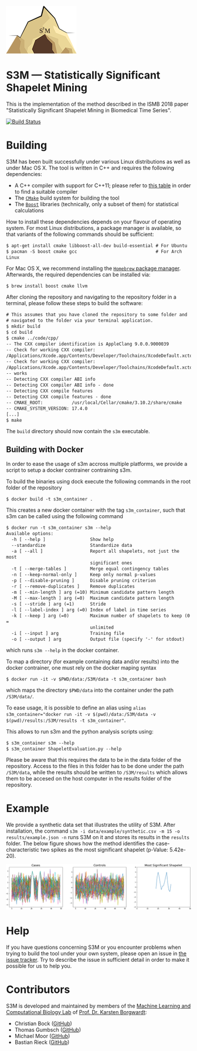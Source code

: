 ![](./data/s3m_logo.png)
# S3M &mdash; Statistically Significant Shapelet Mining

This is the implementation of the method described in the ISMB 2018 paper "Statistically Significant Shapelet Mining in Biomedical Time Series".

[![Build Status](https://travis-ci.com/BorgwardtLab/S3M.svg?token=6PepXoG2x1QhsqBnBzHF&branch=master)](https://travis-ci.com/BorgwardtLab/S3M)

# Building

S3M has been built successfully under various Linux distributions as
well as under Mac OS X. The tool is written in C++ and requires the
following dependencies:

* A C++ compiler with support for C++11; please refer to [this table](https://en.cppreference.com/w/cpp/compiler_support)
  in order to find a suitable compiler
* The [`CMake`](https://cmake.org) build system for building the tool
* The [`Boost`](http://www.boost.org) libraries&nbsp;(technically, only a subset
  of them) for statistical calculations

How to install these dependencies depends on your flavour of operating system.
For most Linux distributions, a package manager is available, so that variants
of the following commands should be sufficient:

    $ apt-get install cmake libboost-all-dev build-essential # For Ubuntu
    $ pacman -S boost cmake gcc                              # For Arch Linux

For Mac OS X, we recommend installing the [`Homebrew` package manager](https://brew.sh). Afterwards,
the required dependencies can be installed via:

    $ brew install boost cmake llvm

After cloning the repository and navigating to the repository folder in
a terminal, please follow these steps to build the software:

    # This assumes that you have cloned the repository to some folder and
    # navigated to the folder via your terminal application.
    $ mkdir build
    $ cd build
    $ cmake ../code/cpp/
    -- The CXX compiler identification is AppleClang 9.0.0.9000039
    -- Check for working CXX compiler: /Applications/Xcode.app/Contents/Developer/Toolchains/XcodeDefault.xctoolchain/usr/bin/c++
    -- Check for working CXX compiler: /Applications/Xcode.app/Contents/Developer/Toolchains/XcodeDefault.xctoolchain/usr/bin/c++ -- works
    -- Detecting CXX compiler ABI info
    -- Detecting CXX compiler ABI info - done
    -- Detecting CXX compile features
    -- Detecting CXX compile features - done
    -- CMAKE_ROOT:           /usr/local/Cellar/cmake/3.10.2/share/cmake
    -- CMAKE_SYSTEM_VERSION: 17.4.0
    [...]
    $ make

The `build` directory should now contain the `s3m` executable.

## Building with Docker

In order to ease the usage of s3m accross multiple platforms, we provide a script to setup a docker contrainer contraining s3m.

To build the binaries using dock execute the following commands in the root folder of the repository

    $ docker build -t s3m_container .

This creates a new docker container with the tag `s3m_container`, such that s3m can be called using the following command

    $ docker run -t s3m_container s3m --help
    Available options:
      -h [ --help ]                 Show help
      --standardize                 Standardize data
      -a [ --all ]                  Report all shapelets, not just the most
                                    significant ones
      -t [ --merge-tables ]         Merge equal contingency tables
      -n [ --keep-normal-only ]     Keep only normal p-values
      -p [ --disable-pruning ]      Disable pruning criterion
      -r [ --remove-duplicates ]    Remove duplicates
      -m [ --min-length ] arg (=10) Minimum candidate pattern length
      -M [ --max-length ] arg (=0)  Maximum candidate pattern length
      -s [ --stride ] arg (=1)      Stride
      -l [ --label-index ] arg (=0) Index of label in time series
      -k [ --keep ] arg (=0)        Maximum number of shapelets to keep (0 =
                                    unlimited
      -i [ --input ] arg            Training file
      -o [ --output ] arg           Output file (specify '-' for stdout)

which runs `s3m --help` in the docker container.


To map a directory (for example containing data and/or results) into the docker contrainer, one must rely on the docker maping syntax

    $ docker run -it -v $PWD/data:/S3M/data -t s3m_container bash
    

which maps the directory `$PWD/data` into the container under the path `/S3M/data/`.

To ease usage, it is possible to define an alias using `alias s3m_container="docker run -it -v $(pwd)/data:/S3M/data -v $(pwd)/results:/S3M/results -t s3m_container"`.

This allows to run s3m and the python analysis scripts using:

    $ s3m_container s3m --help
    $ s3m_container ShapeletEvaluation.py --help 

Please be aware that this requires the data to be in the data folder of the repository. Access to the files in this folder has to be done under the path `/S3M/data`, while the results should be written to `/S3M/results` which allows them to be accesed on the host computer in the results folder of the repository.

# Example

We provide a synthetic data set that illustrates the utility of S3M. After installation, the command `s3m -i data/example/synthetic.csv -m 15 -o results/example.json -n` runs S3M on it and stores its results in the `results` folder. The below figure shows how the method identifies the case-characteristic two spikes as the most significant shapelet (p-Value: 5.42e-20).

![](./results/example.png)
# Help

If you have questions concerning S3M or you encounter problems when
trying to build the tool under your own system, please open an issue in
[the issue tracker](https://github.com/BorgwardtLab/S3M/issues). Try to
describe the issue in sufficient detail in order to make it possible for
us to help you.

# Contributors

S3M is developed and maintained by members of the [Machine Learning and
Computational Biology Lab](https://www.bsse.ethz.ch/mlcb) of [Prof. Dr.
Karsten Borgwardt](https://www.bsse.ethz.ch/mlcb/karsten.html):

- Christian Bock ([GitHub](https://github.com/chrisby))
- Thomas Gumbsch ([GitHub](https://github.com/tgumbsch))
- Michael Moor ([GitHub](https://github.com/mi92))
- Bastian Rieck ([GitHub](https://github.com/Submanifold))
